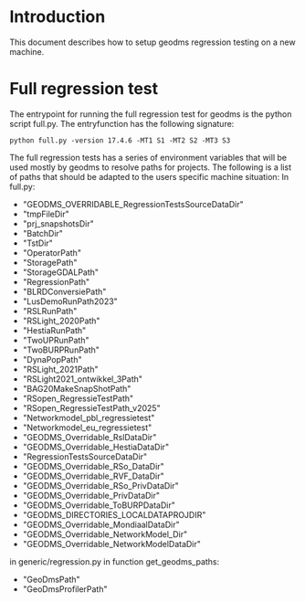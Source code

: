 # Introduction
This document describes how to setup geodms regression testing on a new machine.

# Full regression test
The entrypoint for running the full regression test for geodms is the python script full.py. The entryfunction has the following signature:

```shell
python full.py -version 17.4.6 -MT1 S1 -MT2 S2 -MT3 S3
```

The full regression tests has a series of environment variables that will be used mostly by geodms to resolve paths for projects. The following is a list of paths that should be adapted to the users specific machine situation:
In full.py: 
- "GEODMS_OVERRIDABLE_RegressionTestsSourceDataDir"
- "tmpFileDir"
- "prj_snapshotsDir"
- "BatchDir"
- "TstDir"
- "OperatorPath"
- "StoragePath"
- "StorageGDALPath"
- "RegressionPath"
- "BLRDConversiePath"
- "LusDemoRunPath2023"  
- "RSLRunPath"  
- "RSLight_2020Path"
- "HestiaRunPath"
- "TwoUPRunPath"    
- "TwoBURPRunPath"
- "DynaPopPath"
- "RSLight_2021Path"
- "RSLight2021_ontwikkel_3Path"
- "BAG20MakeSnapShotPath"
- "RSopen_RegressieTestPath"
- "RSopen_RegressieTestPath_v2025"
- "Networkmodel_pbl_regressietest"
- "Networkmodel_eu_regressietest"
- "GEODMS_Overridable_RslDataDir"
- "GEODMS_Overridable_HestiaDataDir"
- "RegressionTestsSourceDataDir"
- "GEODMS_Overridable_RSo_DataDir"
- "GEODMS_Overridable_RVF_DataDir"
- "GEODMS_Overridable_RSo_PrivDataDir"
- "GEODMS_Overridable_PrivDataDir"
- "GEODMS_Overridable_ToBURPDataDir"
- "GEODMS_DIRECTORIES_LOCALDATAPROJDIR"
- "GEODMS_Overridable_MondiaalDataDir"
- "GEODMS_Overridable_NetworkModel_Dir"
- "GEODMS_Overridable_NetworkModelDataDir"

in generic/regression.py in function get_geodms_paths:
- "GeoDmsPath"
- "GeoDmsProfilerPath"


    
